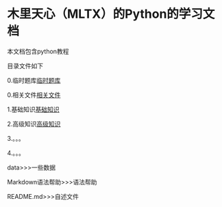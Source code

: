 # 木里天心（MLTX）的Python的学习文档
本文档包含python教程

目录文件如下

0.临时题库[临时题库](https://github.com/MLTXYNY/Python/tree/main/Python0%E4%B8%B4%E6%97%B6%E9%A2%98%E5%BA%93)

0.相关文件[相关文件](https://github.com/MLTXYNY/Python/tree/main/Python0%E7%9B%B8%E5%85%B3%E6%96%87%E4%BB%B6)

1.基础知识[基础知识](https://github.com/MLTXYNY/Python/tree/main/Python1%E5%9F%BA%E7%A1%80%E7%9F%A5%E8%AF%86)

2.高级知识[高级知识](https://github.com/MLTXYNY/Python/tree/main/Python2%E9%AB%98%E7%BA%A7%E7%9F%A5%E8%AF%86)

3.。。。

4.。。。

data>>>一些数据

Markdown语法帮助>>>语法帮助

README.md>>>自述文件

